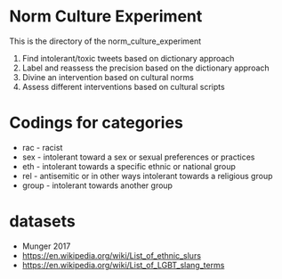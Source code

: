 # Norm Culture Experiment

This is the directory of the norm_culture_experiment

1. Find intolerant/toxic tweets based on dictionary approach
2. Label and reassess the precision based on the dictionary approach
3. Divine an intervention based on cultural norms 
4. Assess different interventions based on cultural scripts


# Codings for categories

- rac - racist
- sex - intolerant toward a sex or sexual preferences or practices
- eth - intolerant towards a specific ethnic or national group
- rel - antisemitic or in other ways intolerant towards a religious group
- group - intolerant towards another group

# datasets

- Munger 2017 
- https://en.wikipedia.org/wiki/List_of_ethnic_slurs
- https://en.wikipedia.org/wiki/List_of_LGBT_slang_terms
